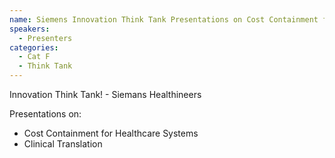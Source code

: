 ```yaml
---
name: Siemens Innovation Think Tank Presentations on Cost Containment for Healthcare Systems and Clinical Translation
speakers:
  - Presenters
categories:
  - Cat F
  - Think Tank
---
```


Innovation Think Tank! - Siemans Healthineers

Presentations on:
- Cost Containment for Healthcare Systems
- Clinical Translation


